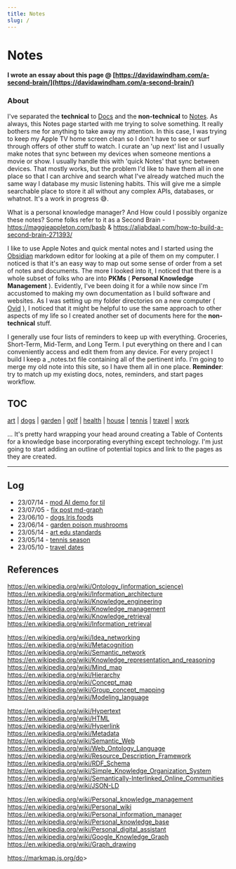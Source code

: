 ```yaml
---
title: Notes
slug: /
---
```


# Notes

#### I wrote an essay about this page @ [https://davidawindham.com/a-second-brain/](https://davidawindham.com/a-second-brain/)

### About

I've separated the **technical** to [Docs](/docs/) and the **non-technical** to [Notes](index.md). As always, this Notes page started with me trying to solve something. It really bothers me for anything to take away my attention. In this case, I was trying to keep my Apple TV home screen clean so I don't have to see or surf through offers of other stuff to watch.  I curate an 'up next' list and I usually make notes that sync between my devices when someone mentions a movie or show. I usually handle this with 'quick Notes' that sync between devices. That mostly works, but the problem I'd like to have them all in one place so that I can archive and search what I've already watched much the same way I database my music listening habits. This will give me a simple searchable place to store it all without any complex APIs, databases, or whatnot. It's a work in progress :sweat_smile:.

What is a personal knowledge manager? And How could I possibly organize these notes? Some folks refer to it as a Second Brain - https://maggieappleton.com/basb & https://aliabdaal.com/how-to-build-a-second-brain-271393/  

I like to use Apple Notes and quick mental notes and I started using the [Obsidian](https://obsidian.md) markdown editor for looking at a pile of them on my computer. I noticed is that it's an easy way to map out some sense of order from a set of notes and documents.  The more I looked into it, I noticed that there is a whole subset of folks who are into **PKMs** ( **Personal Knowledge Management** ).  Evidently, I've been doing it for a while now since I'm accustomed to making my own documentation as I build software and websites.  As I was setting up my folder directories on a new computer ( [Ovid](/docs/computers/ovid) ), I noticed that it might be helpful to use the same approach to other aspects of my life so I created another set of documents here for the **non-technical** stuff.

I generally use four lists of reminders to keep up with everything. Groceries, Short-Term, Mid-Term, and Long Term. I put everything on there and I can conveniently access and edit them from any device. For every project I build I keep a _notes.txt file containing all of the pertinent info.  I'm going to merge my old note into this site, so I have them all in one place. **Reminder**: try to match up my existing docs, notes, reminders, and start pages workflow.




## TOC

[art](art/art.md)
| [dogs](dogs/dogs.md)
| [garden](garden/garden.md)
| [golf](golf.md)
| [health](health.md)
| [house](house.md)
| [tennis](tennis.md)
| [travel](travel.md)
| [work](work/work.md)


... It's pretty hard wrapping your head around creating a Table of Contents for a knowledge base incorporating everything except technology. I'm just going to start adding an outline of potential topics and link to the pages as they are created.

---

## Log

- 23/07/14 - [mod AI demo for til](/notes/work/projects/ai)
- 23/07/05 - [fix post md-graph](/notes/work/)
- 23/06/10 - [dogs Iris foods](/notes/dogs)
- 23/06/14 - [garden poison mushrooms](/notes/garden/mushroom)
- 23/05/14 - [art edu standards](/notes/art)
- 23/05/14 - [tennis season](/notes/tennis)
- 23/05/10 - [travel dates](/notes/travel)

## References

<https://en.wikipedia.org/wiki/Ontology_(information_science)>  
<https://en.wikipedia.org/wiki/Information_architecture>  
<https://en.wikipedia.org/wiki/Knowledge_engineering>  
<https://en.wikipedia.org/wiki/Knowledge_management>  
<https://en.wikipedia.org/wiki/Knowledge_retrieval>  
<https://en.wikipedia.org/wiki/Information_retrieval>  
  
<https://en.wikipedia.org/wiki/Idea_networking>  
<https://en.wikipedia.org/wiki/Metacognition>  
<https://en.wikipedia.org/wiki/Semantic_network>  
<https://en.wikipedia.org/wiki/Knowledge_representation_and_reasoning>  
<https://en.wikipedia.org/wiki/Mind_map>  
<https://en.wikipedia.org/wiki/Hierarchy>  
<https://en.wikipedia.org/wiki/Concept_map>  
<https://en.wikipedia.org/wiki/Group_concept_mapping>  
<https://en.wikipedia.org/wiki/Modeling_language>  
  
<https://en.wikipedia.org/wiki/Hypertext>  
<https://en.wikipedia.org/wiki/HTML>  
<https://en.wikipedia.org/wiki/Hyperlink>  
<https://en.wikipedia.org/wiki/Metadata>  
<https://en.wikipedia.org/wiki/Semantic_Web>  
<https://en.wikipedia.org/wiki/Web_Ontology_Language>  
<https://en.wikipedia.org/wiki/Resource_Description_Framework>  
<https://en.wikipedia.org/wiki/RDF_Schema>  
<https://en.wikipedia.org/wiki/Simple_Knowledge_Organization_System>  
<https://en.wikipedia.org/wiki/Semantically-Interlinked_Online_Communities>  
<https://en.wikipedia.org/wiki/JSON-LD>  
  
<https://en.wikipedia.org/wiki/Personal_knowledge_management>  
<https://en.wikipedia.org/wiki/Personal_wiki>  
<https://en.wikipedia.org/wiki/Personal_information_manager>  
<https://en.wikipedia.org/wiki/Personal_knowledge_base>  
<https://en.wikipedia.org/wiki/Personal_digital_assistant>  
<https://en.wikipedia.org/wiki/Google_Knowledge_Graph>  
<https://en.wikipedia.org/wiki/Graph_drawing>  
  
<https://markmap.js.org/do>>  
